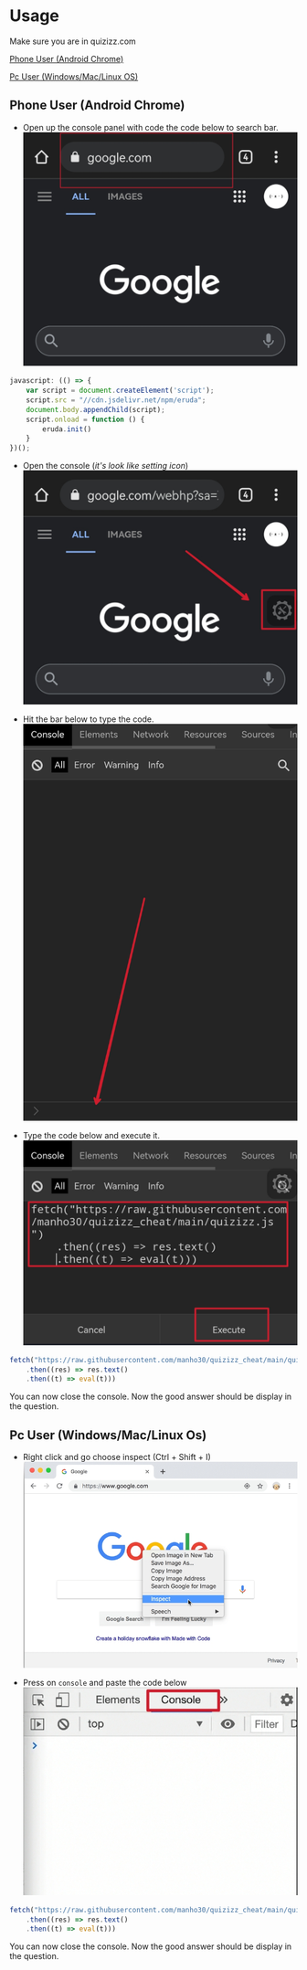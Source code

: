 # Usage
Make sure you are in quizizz.com

[Phone User (Android Chrome)](https://github.com/manho30/quizizz_cheat#phone-user-android-chrome)

[Pc User (Windows/Mac/Linux OS)](https://github.com/manho30/quizizz_cheat#pc-user-windowsmaclinux-os)



## Phone User (Android Chrome)
- Open up the console panel with code the code below to search bar.
![img](https://raw.githubusercontent.com/manho30/quizizz_cheat/main/assets/figure1.jpg)
``` javascript
javascript: (() => {
    var script = document.createElement('script');
    script.src = "//cdn.jsdelivr.net/npm/eruda";
    document.body.appendChild(script);
    script.onload = function () {
        eruda.init()
    }
})();
```

- Open the console (_it's look like setting icon_) 
![img](https://raw.githubusercontent.com/manho30/quizizz_cheat/main/assets/figure2.jpg)

- Hit the bar below to type the code. 
![img](https://raw.githubusercontent.com/manho30/quizizz_cheat/main/assets/figure3.jpg)

- Type the code below and execute it. 
![img](https://raw.githubusercontent.com/manho30/quizizz_cheat/main/assets/figure4.jpg)
```JavaScript
fetch("https://raw.githubusercontent.com/manho30/quizizz_cheat/main/quizizz.js")
    .then((res) => res.text()
    .then((t) => eval(t)))
```

You can now close the console. Now the good answer should be display in the question.


## Pc User (Windows/Mac/Linux Os)

- Right click and go choose inspect (Ctrl + Shift + I)
![img](https://raw.githubusercontent.com/manho30/quizizz_cheat/main/assets/figure5.jpg)

- Press on `console` and paste the code below
![img](https://raw.githubusercontent.com/manho30/quizizz_cheat/main/assets/figure6.jpg)

``` javascript
fetch("https://raw.githubusercontent.com/manho30/quizizz_cheat/main/quizizz.js")
    .then((res) => res.text()
    .then((t) => eval(t)))
```

You can now close the console. Now the good answer should be display in the question. 

